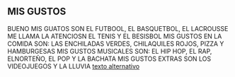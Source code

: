 ## MIS GUSTOS

BUENO MIS GUATOS SON EL FUTBOOL, EL BASQUETBOL, EL LACROUSSE ME LLAMA LA ATENCIOSN EL TENIS Y EL BESISBOL
MIS GUSTOS EN LA COMIDA SON: LAS ENCHILADAS VERDES, CHILAQUILES ROJOS, PIZZA Y HAMBURGESAS
MIS GUSTOS MUSICALES SON: EL HIP HOP, EL RAP, ELNORTEÑO, EL POP Y LA BACHATA 
MIS GUSTOS EXTRAS SON LOS VIDEOJUEGOS Y LA LLUVIA
[texto alternativo](https://perio.unlp.edu.ar/deportivo/eluno/wp-content/uploads/sites/2/2017/07/liga-uni.jpg)
